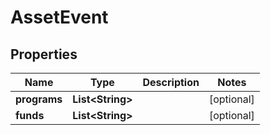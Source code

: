 
# AssetEvent

## Properties
Name | Type | Description | Notes
------------ | ------------- | ------------- | -------------
**programs** | **List&lt;String&gt;** |  |  [optional]
**funds** | **List&lt;String&gt;** |  |  [optional]



